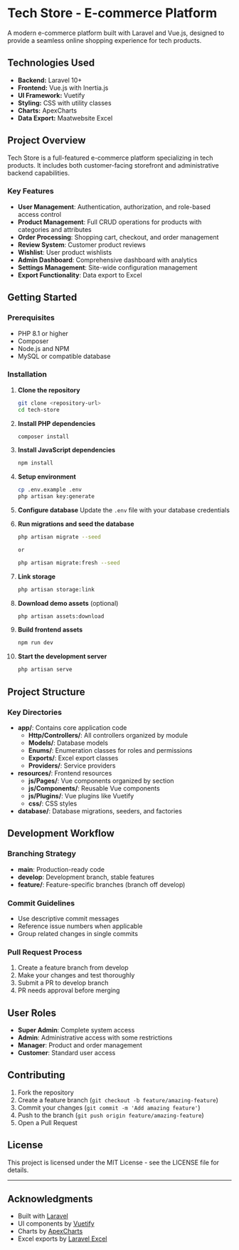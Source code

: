 # Tech Store - E-commerce Platform

A modern e-commerce platform built with Laravel and Vue.js, designed to provide a seamless online shopping experience for tech products.

## Technologies Used

- **Backend:** Laravel 10+
- **Frontend:** Vue.js with Inertia.js
- **UI Framework:** Vuetify
- **Styling:** CSS with utility classes
- **Charts:** ApexCharts
- **Data Export:** Maatwebsite Excel

## Project Overview

Tech Store is a full-featured e-commerce platform specializing in tech products. It includes both customer-facing storefront and administrative backend capabilities.

### Key Features

- **User Management**: Authentication, authorization, and role-based access control
- **Product Management**: Full CRUD operations for products with categories and attributes
- **Order Processing**: Shopping cart, checkout, and order management
- **Review System**: Customer product reviews
- **Wishlist**: User product wishlists
- **Admin Dashboard**: Comprehensive dashboard with analytics
- **Settings Management**: Site-wide configuration management
- **Export Functionality**: Data export to Excel

## Getting Started

### Prerequisites

- PHP 8.1 or higher
- Composer
- Node.js and NPM
- MySQL or compatible database

### Installation

1. **Clone the repository**
   ```bash
   git clone <repository-url>
   cd tech-store
   ```

2. **Install PHP dependencies**
   ```bash
   composer install
   ```

3. **Install JavaScript dependencies**
   ```bash
   npm install
   ```

4. **Setup environment**
   ```bash
   cp .env.example .env
   php artisan key:generate
   ```

5. **Configure database**
   Update the `.env` file with your database credentials

6. **Run migrations and seed the database**
   ```bash
   php artisan migrate --seed

   or 
   
   php artisan migrate:fresh --seed
   ```

7. **Link storage**
   ```bash
   php artisan storage:link
   ```

8. **Download demo assets** (optional)
   ```bash
   php artisan assets:download
   ```

9. **Build frontend assets**
   ```bash
   npm run dev
   ```

10. **Start the development server**
    ```bash
    php artisan serve
    ```

## Project Structure

### Key Directories

- **app/**: Contains core application code
  - **Http/Controllers/**: All controllers organized by module
  - **Models/**: Database models
  - **Enums/**: Enumeration classes for roles and permissions
  - **Exports/**: Excel export classes
  - **Providers/**: Service providers
- **resources/**: Frontend resources
  - **js/Pages/**: Vue components organized by section
  - **js/Components/**: Reusable Vue components
  - **js/Plugins/**: Vue plugins like Vuetify
  - **css/**: CSS styles
- **database/**: Database migrations, seeders, and factories

## Development Workflow

### Branching Strategy

- **main**: Production-ready code
- **develop**: Development branch, stable features
- **feature/**: Feature-specific branches (branch off develop)

### Commit Guidelines

- Use descriptive commit messages
- Reference issue numbers when applicable
- Group related changes in single commits

### Pull Request Process

1. Create a feature branch from develop
2. Make your changes and test thoroughly
3. Submit a PR to develop branch
4. PR needs approval before merging

## User Roles

- **Super Admin**: Complete system access
- **Admin**: Administrative access with some restrictions
- **Manager**: Product and order management
- **Customer**: Standard user access


## Contributing

1. Fork the repository
2. Create a feature branch (`git checkout -b feature/amazing-feature`)
3. Commit your changes (`git commit -m 'Add amazing feature'`)
4. Push to the branch (`git push origin feature/amazing-feature`)
5. Open a Pull Request

## License

This project is licensed under the MIT License - see the LICENSE file for details.

---

## Acknowledgments

- Built with [Laravel](https://laravel.com/)
- UI components by [Vuetify](https://vuetifyjs.com/)
- Charts by [ApexCharts](https://apexcharts.com/)
- Excel exports by [Laravel Excel](https://laravel-excel.com/)
